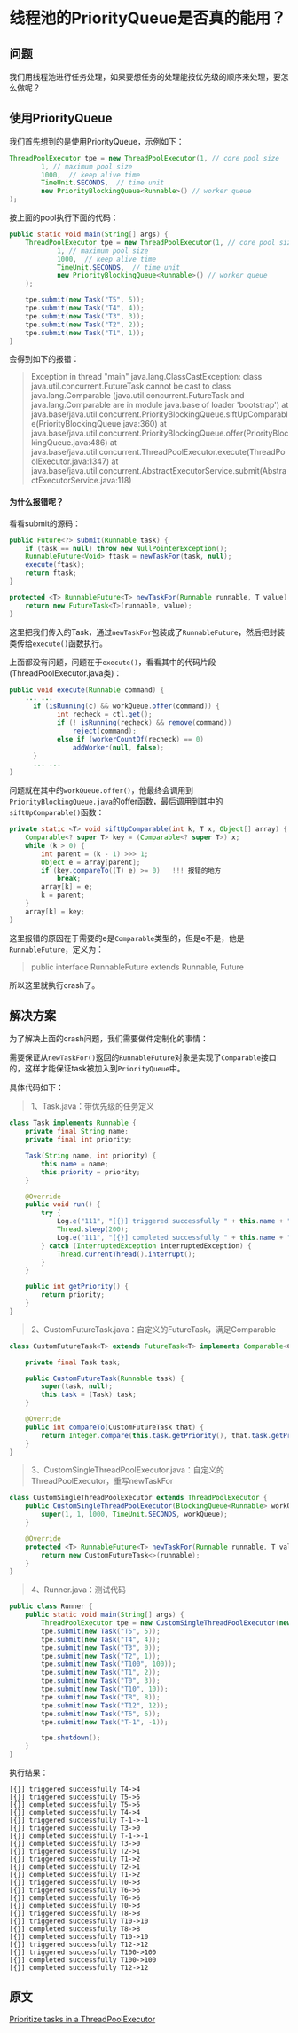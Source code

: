 # 线程池的PriorityQueue是否真的能用？

## 问题
我们用线程池进行任务处理，如果要想任务的处理能按优先级的顺序来处理，要怎么做呢？

## 使用PriorityQueue

我们首先想到的是使用PriorityQueue，示例如下：

```java
ThreadPoolExecutor tpe = new ThreadPoolExecutor(1, // core pool size
        1, // maximum pool size
        1000,  // keep alive time
        TimeUnit.SECONDS,  // time unit
        new PriorityBlockingQueue<Runnable>() // worker queue
);
```

按上面的pool执行下面的代码：

```java
public static void main(String[] args) {
    ThreadPoolExecutor tpe = new ThreadPoolExecutor(1, // core pool size
            1, // maximum pool size
            1000,  // keep alive time
            TimeUnit.SECONDS,  // time unit
            new PriorityBlockingQueue<Runnable>() // worker queue
    );

    tpe.submit(new Task("T5", 5));
    tpe.submit(new Task("T4", 4));
    tpe.submit(new Task("T3", 3));
    tpe.submit(new Task("T2", 2));
    tpe.submit(new Task("T1", 1));
}
```

会得到如下的报错：

> Exception in thread "main" java.lang.ClassCastException: class java.util.concurrent.FutureTask cannot be cast to class java.lang.Comparable (java.util.concurrent.FutureTask and java.lang.Comparable are in module java.base of loader 'bootstrap')
	at java.base/java.util.concurrent.PriorityBlockingQueue.siftUpComparable(PriorityBlockingQueue.java:360)
	at java.base/java.util.concurrent.PriorityBlockingQueue.offer(PriorityBlockingQueue.java:486)
	at java.base/java.util.concurrent.ThreadPoolExecutor.execute(ThreadPoolExecutor.java:1347)
	at java.base/java.util.concurrent.AbstractExecutorService.submit(AbstractExecutorService.java:118)
	
#### 为什么报错呢？

看看submit的源码：

```java
public Future<?> submit(Runnable task) {
    if (task == null) throw new NullPointerException();
    RunnableFuture<Void> ftask = newTaskFor(task, null);
    execute(ftask);
    return ftask;
}

protected <T> RunnableFuture<T> newTaskFor(Runnable runnable, T value) {
    return new FutureTask<T>(runnable, value);
}
```

这里把我们传入的Task，通过`newTaskFor`包装成了`RunnableFuture`，然后把封装类传给`execute()`函数执行。

上面都没有问题，问题在于`execute()`，看看其中的代码片段(ThreadPoolExecutor.java类)：

```java
public void execute(Runnable command) {
	... ...
      if (isRunning(c) && workQueue.offer(command)) {
            int recheck = ctl.get();
            if (! isRunning(recheck) && remove(command))
                reject(command);
            else if (workerCountOf(recheck) == 0)
                addWorker(null, false);
      }
      ... ...
}
```

问题就在其中的`workQueue.offer()`，他最终会调用到`PriorityBlockingQueue.java`的offer函数，最后调用到其中的`siftUpComparable()`函数：

```java
private static <T> void siftUpComparable(int k, T x, Object[] array) {
    Comparable<? super T> key = (Comparable<? super T>) x;
    while (k > 0) {
        int parent = (k - 1) >>> 1;
        Object e = array[parent];
        if (key.compareTo((T) e) >= 0)   !!! 报错的地方
            break;
        array[k] = e;
        k = parent;
    }
    array[k] = key;
}
```

这里报错的原因在于需要的e是`Comparable`类型的，但是e不是，他是`RunnableFuture`，定义为：
> public interface RunnableFuture<V> extends Runnable, Future<V>

所以这里就执行crash了。


## 解决方案

为了解决上面的crash问题，我们需要做件定制化的事情：

需要保证从`newTaskFor()`返回的`RunnableFuture`对象是实现了`Comparable`接口的，这样才能保证task被加入到`PriorityQueue`中。

具体代码如下：

> 1、Task.java：带优先级的任务定义

```java
class Task implements Runnable {
    private final String name;
    private final int priority;

    Task(String name, int priority) {
        this.name = name;
        this.priority = priority;
    }

    @Override
    public void run() {
        try {
            Log.e("111", "[{}] triggered successfully " + this.name + "->" + this.priority);
            Thread.sleep(200);
            Log.e("111", "[{}] completed successfully " + this.name + "->" + this.priority);
        } catch (InterruptedException interruptedException) {
            Thread.currentThread().interrupt();
        }
    }

    public int getPriority() {
        return priority;
    }
}
```

> 2、CustomFutureTask.java：自定义的FutureTask，满足Comparable

```java
class CustomFutureTask<T> extends FutureTask<T> implements Comparable<CustomFutureTask<T>> {

    private final Task task;

    public CustomFutureTask(Runnable task) {
        super(task, null);
        this.task = (Task) task;
    }

    @Override
    public int compareTo(CustomFutureTask that) {
        return Integer.compare(this.task.getPriority(), that.task.getPriority());
    }
}
```

> 3、CustomSingleThreadPoolExecutor.java：自定义的ThreadPoolExecutor，重写newTaskFor

```java
class CustomSingleThreadPoolExecutor extends ThreadPoolExecutor {
    public CustomSingleThreadPoolExecutor(BlockingQueue<Runnable> workQueue) {
        super(1, 1, 1000, TimeUnit.SECONDS, workQueue);
    }

    @Override
    protected <T> RunnableFuture<T> newTaskFor(Runnable runnable, T value) {
        return new CustomFutureTask<>(runnable);
    }
}
```

> 4、Runner.java：测试代码

```java
public class Runner {
    public static void main(String[] args) {
        ThreadPoolExecutor tpe = new CustomSingleThreadPoolExecutor(new PriorityBlockingQueue<Runnable>(3));
        tpe.submit(new Task("T5", 5));
        tpe.submit(new Task("T4", 4));
        tpe.submit(new Task("T3", 0));
        tpe.submit(new Task("T2", 1));
        tpe.submit(new Task("T100", 100));
        tpe.submit(new Task("T1", 2));
        tpe.submit(new Task("T0", 3));
        tpe.submit(new Task("T10", 10));
        tpe.submit(new Task("T8", 8));
        tpe.submit(new Task("T12", 12));
        tpe.submit(new Task("T6", 6));
        tpe.submit(new Task("T-1", -1));

        tpe.shutdown();
    }
}
```

执行结果：

```
[{}] triggered successfully T4->4
[{}] triggered successfully T5->5
[{}] completed successfully T5->5
[{}] completed successfully T4->4
[{}] triggered successfully T-1->-1
[{}] triggered successfully T3->0
[{}] completed successfully T-1->-1
[{}] completed successfully T3->0
[{}] triggered successfully T2->1
[{}] triggered successfully T1->2
[{}] completed successfully T2->1
[{}] completed successfully T1->2
[{}] triggered successfully T0->3
[{}] triggered successfully T6->6
[{}] completed successfully T6->6
[{}] completed successfully T0->3
[{}] triggered successfully T8->8
[{}] triggered successfully T10->10
[{}] completed successfully T8->8
[{}] completed successfully T10->10
[{}] triggered successfully T12->12
[{}] triggered successfully T100->100
[{}] completed successfully T100->100
[{}] completed successfully T12->12
```

## 原文

[Prioritize tasks in a ThreadPoolExecutor](https://jvmaware.com/priority-queue-and-threadpool/)